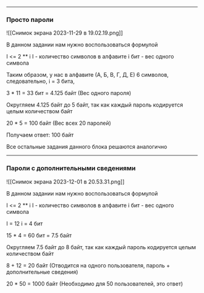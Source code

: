 ***

### Просто пароли

![[Снимок экрана 2023-11-29 в 19.02.19.png]]

В данном задании нам нужно воспользоваться формулой

I <= 2 ** i
I - количество символов в алфавите
i бит - вес одного символа

Таким образом, у нас в алфавите (А, Б, В, Г, Д, Е) 6 символов, следовательно, i = 3 бита, 

3 * 11 = 33 бит = 4.125 байт (Вес одного пароля)

Округляем 4.125 байт до 5 байт, так как каждый пароль кодируется целым количеством байт

20 * 5 = 100 байт (Вес всех 20 паролей)

Получаем ответ: 100 байт

Все остальные задания данного блока решаются аналогично


***

### Пароли с дополнительными сведениями

![[Снимок экрана 2023-12-01 в 20.53.31.png]]

В данном задании нам нужно воспользоваться формулой

I <= 2 ** i
I - количество символов в алфавите
i бит - вес одного символа

I = 12
i = 4 бит

15 * 4 = 60 бит = 7.5 байт

Округляем 7.5 байт до 8 байт, так как каждый пароль кодируется целым количеством байт

8 + 12 = 20 байт (Отводится на одного пользователя, пароль + дополнительные сведения)

20 * 50 = 1000 байт (Необходимо для 50 пользователей, это ответ)